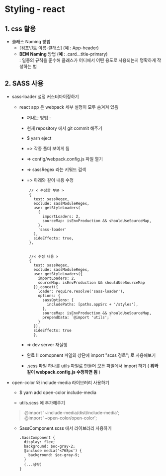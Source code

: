 # Styling - react

## 1. css 활용
  - 클래스 Naming 방법
    - [컴포넌트 이름-클래스] (예 : App-header)
    - **BEM Naming** 방법 (**예** : .card__title-primary)   
      : 일종의 규칙을 준수해 클래스가 어디에서 어떤 용도로 사용되는지 명확하게 작성하는 법

## 2. SASS 사용
  - sass-loader 설정 커스터마이징하기
    - react app 은 webpack 세부 설정이 모두 숨겨져 있음
      - 꺼내는 방법 :   
      - 현재 repository 에서 git commit 해주기   
      - $ yarn eject   
      -  => 각종 폴더 보이게 됨   
      -  => config/webpack.config.js 파일 열기   
      -  => sassRegex 라는 키워드 검색   
      -  => 아래와 같이 내용 수정    
              
              // < 수정할 부분 >
              {
                test: sassRegex,
                exclude: sassModuleRegex,
                use: getStyleLoaders(
                  {
                    importLoaders: 2,
                    sourceMap: isEnvProduction && shouldUseSourceMap,
                  },
                  'sass-loader'
                ),
                sideEffects: true,
              },


              //< 수정 내용 >
              {
                test: sassRegex,
                exclude: sassModuleRegex,
                use: getStyleLoaders({
                  importLoaders: 2,
                  sourceMap: isEnvProduction && shouldUseSourceMap
                }).concat({
                  loader: require.resolve('sass-loader'),
                  options: {
                    sassOptions: {
                      includePaths: [paths.appSrc + '/styles'],
                    },
                    sourceMap: isEnvProduction && shouldUseSourceMap,
                    prependData: `@import 'utils';`
                  }
                }),
                sideEffects: true
                },
        -  => dev server 재실행 
        - 완료 !! comopnent 파일의 상단에 import "scss 경로"; 로 사용해보기
        - .scss 파일 하나를 utils 파일로 만들어 모든 파일에서 import 하기 ( **위와 같이 webpack.config.js 수정하면 됨** )

  - open-color 와 include-media 라이브러리 사용하기

    - $ yarn add open-color include-media

    - utils.scss 에 추가해주기   
    >  @import '~include-media/dist/include-media';   
    >  @import '~open-color/open-color';
    
    - SassComponent.scss 에서 라이브러리 사용하기

          .SassComponent {
            display: flex;
            background: $oc-gray-2;
            @include media('<768px') {
              background: $oc-gray-9;
            }
            (...생략)
          }